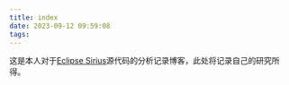 ```yaml
---
title: index
date: 2023-09-12 09:59:08
tags:
---
```


这是本人对于[Eclipse Sirius](https://eclipse.dev/sirius/doc/)源代码的分析记录博客，此处将记录自己的研究所得。
